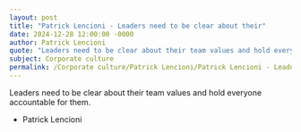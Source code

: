 ```yaml
---
layout: post
title: "Patrick Lencioni - Leaders need to be clear about their"
date: 2024-12-28 12:00:00 -0000
author: Patrick Lencioni
quote: "Leaders need to be clear about their team values and hold everyone accountable for them."
subject: Corporate culture
permalink: /Corporate culture/Patrick Lencioni/Patrick Lencioni - Leaders need to be clear about their
---
```


Leaders need to be clear about their team values and hold everyone accountable for them.

- Patrick Lencioni
